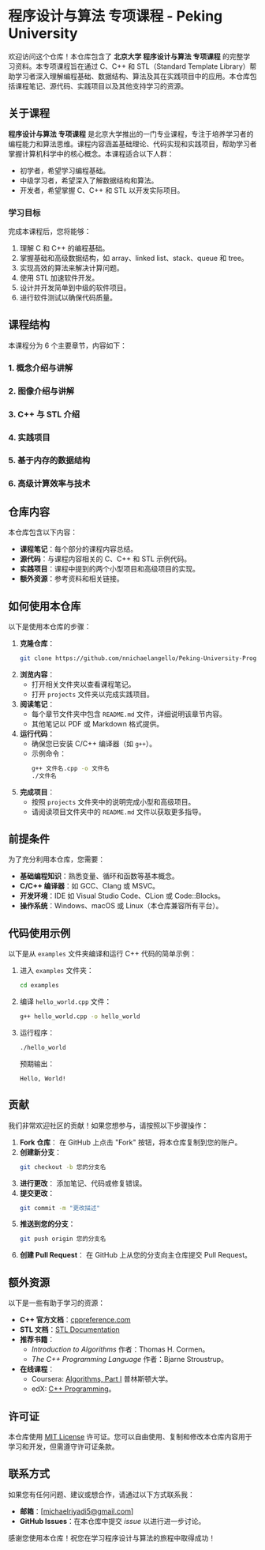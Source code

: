 # 程序设计与算法 专项课程 - Peking University

欢迎访问这个仓库！本仓库包含了 **北京大学 程序设计与算法 专项课程** 的完整学习资料。本专项课程旨在通过 C、C++ 和 STL（Standard Template Library）帮助学习者深入理解编程基础、数据结构、算法及其在实践项目中的应用。本仓库包括课程笔记、源代码、实践项目以及其他支持学习的资源。

## 关于课程
**程序设计与算法 专项课程** 是北京大学推出的一门专业课程，专注于培养学习者的编程能力和算法思维。课程内容涵盖基础理论、代码实现和实践项目，帮助学习者掌握计算机科学中的核心概念。本课程适合以下人群：
- 初学者，希望学习编程基础。
- 中级学习者，希望深入了解数据结构和算法。
- 开发者，希望掌握 C、C++ 和 STL 以开发实际项目。

### 学习目标
完成本课程后，您将能够：
1. 理解 C 和 C++ 的编程基础。
2. 掌握基础和高级数据结构，如 array、linked list、stack、queue 和 tree。
3. 实现高效的算法来解决计算问题。
4. 使用 STL 加速软件开发。
5. 设计并开发简单到中级的软件项目。
6. 进行软件测试以确保代码质量。

## 课程结构
本课程分为 6 个主要章节，内容如下：

### 1. 概念介绍与讲解
### 2. 图像介绍与讲解
### 3. C++ 与 STL 介绍
### 4. 实践项目
### 5. 基于内存的数据结构
### 6. 高级计算效率与技术

## 仓库内容
本仓库包含以下内容：
- **课程笔记**：每个部分的课程内容总结。
- **源代码**：与课程内容相关的 C、C++ 和 STL 示例代码。
- **实践项目**：课程中提到的两个小型项目和高级项目的实现。
- **额外资源**：参考资料和相关链接。

## 如何使用本仓库
以下是使用本仓库的步骤：

1. **克隆仓库**：
   ```bash
   git clone https://github.com/nnichaelangello/Peking-University-Programming-and-Algorithms-Specialization.git
   ```
2. **浏览内容**：
   - 打开相关文件夹以查看课程笔记。
   - 打开 `projects` 文件夹以完成实践项目。
3. **阅读笔记**：
   - 每个章节文件夹中包含 `README.md` 文件，详细说明该章节内容。
   - 其他笔记以 PDF 或 Markdown 格式提供。
4. **运行代码**：
   - 确保您已安装 C/C++ 编译器（如 `g++`）。
   - 示例命令：
     ```bash
     g++ 文件名.cpp -o 文件名
     ./文件名
     ```
5. **完成项目**：
   - 按照 `projects` 文件夹中的说明完成小型和高级项目。
   - 请阅读项目文件夹中的 `README.md` 文件以获取更多指导。

## 前提条件
为了充分利用本仓库，您需要：
- **基础编程知识**：熟悉变量、循环和函数等基本概念。
- **C/C++ 编译器**：如 GCC、Clang 或 MSVC。
- **开发环境**：IDE 如 Visual Studio Code、CLion 或 Code::Blocks。
- **操作系统**：Windows、macOS 或 Linux（本仓库兼容所有平台）。

## 代码使用示例
以下是从 `examples` 文件夹编译和运行 C++ 代码的简单示例：

1. 进入 `examples` 文件夹：
   ```bash
   cd examples
   ```
2. 编译 `hello_world.cpp` 文件：
   ```bash
   g++ hello_world.cpp -o hello_world
   ```
3. 运行程序：
   ```bash
   ./hello_world
   ```
   预期输出：
   ```
   Hello, World!
   ```

## 贡献
我们非常欢迎社区的贡献！如果您想参与，请按照以下步骤操作：
1. **Fork 仓库**：
   在 GitHub 上点击 "Fork" 按钮，将本仓库复制到您的账户。
2. **创建新分支**：
   ```bash
   git checkout -b 您的分支名
   ```
3. **进行更改**：
   添加笔记、代码或修复错误。
4. **提交更改**：
   ```bash
   git commit -m "更改描述"
   ```
5. **推送到您的分支**：
   ```bash
   git push origin 您的分支名
   ```
6. **创建 Pull Request**：
   在 GitHub 上从您的分支向主仓库提交 Pull Request。

## 额外资源
以下是一些有助于学习的资源：
- **C++ 官方文档**：[cppreference.com](https://en.cppreference.com/w/)
- **STL 文档**：[STL Documentation](https://en.cppreference.com/w/cpp/standard_library)
- **推荐书籍**：
  - *Introduction to Algorithms* 作者：Thomas H. Cormen。
  - *The C++ Programming Language* 作者：Bjarne Stroustrup。
- **在线课程**：
  - Coursera: [Algorithms, Part I](https://www.coursera.org/learn/algorithms-part1) 普林斯顿大学。
  - edX: [C++ Programming](https://www.edx.org/learn/c-plus-plus-programming)。

## 许可证
本仓库使用 [MIT License](LICENSE) 许可证。您可以自由使用、复制和修改本仓库内容用于学习和开发，但需遵守许可证条款。

## 联系方式
如果您有任何问题、建议或想合作，请通过以下方式联系我：
- **邮箱**：[michaelriyadi5@gmail.com]
- **GitHub Issues**：在本仓库中提交 *issue* 以进行进一步讨论。

感谢您使用本仓库！祝您在学习程序设计与算法的旅程中取得成功！
